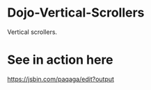 # Dojo-Vertical-Scrollers
Vertical scrollers.

# See in action here
https://jsbin.com/paqaga/edit?output
